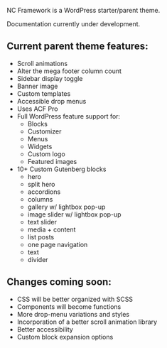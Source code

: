 NC Framework is a WordPress starter/parent theme.

Documentation currently under development.

## Current parent theme features:

* Scroll animations
* Alter the mega footer column count
* Sidebar display toggle
* Banner image
* Custom templates
* Accessible drop menus
* Uses ACF Pro
* Full WordPress feature support for:
  * Blocks
  * Customizer
  * Menus
  * Widgets
  * Custom logo
  * Featured images
* 10+ Custom Gutenberg blocks
  * hero
  * split hero
  * accordions
  * columns
  * gallery w/ lightbox pop-up
  * image slider w/ lightbox pop-up
  * text slider
  * media + content
  * list posts
  * one page navigation
  * text
  * divider


## Changes coming soon:

* CSS will be better organized with SCSS
* Components will become functions
* More drop-menu variations and styles
* Incorporation of a better scroll animation library
* Better accessibility
* Custom block expansion options
